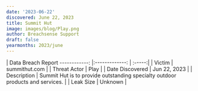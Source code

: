 ```yaml
---
date: '2023-06-22'
discovered: June 22, 2023
title: Summit Hut
image: images/blog/Play.png
author: Breachsense Support
draft: false
yearmonths: 2023/june
---
```



| Data Breach Report
------------:     |:-------------:    | :-----:|
| Victim      | summithut.com      | 
| Threat Actor      | Play      | 
| Date Discovered      | Jun 22, 2023      | 
| Description      | Summit Hut is to provide outstanding specialty outdoor products and services.      | 
| Leak Size      | Unknown      | 


